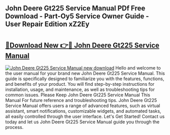 ## John Deere Gt225 Service Manual PDf Free Download - Part-Oy5 Service Owner Guide - User Repair Edition xZ2Ey

# <h2><a href="http://bc8574.oget.top/?id=John+Deere+Gt225+Service+Manual">🔗Download New 👉🔴 John Deere Gt225 Service Manual</a></h2>

[![John Deere Gt225 Service Manual new download](https://i.imgur.com/5g1atiW.png)](http://bc8574.oget.top/?id=John+Deere+Gt225+Service+Manual)
Hello and welcome to the user manual for your brand new John Deere Gt225 Service Manual. This guide is specifically designed to familiarize you with the features, functions, and benefits of your product. You will find step-by-step instructions for installation, usage, and maintenance, as well as troubleshooting tips for common issues. Please Keep John Deere Gt225 Service Manual This Manual For future reference and troubleshooting tips. John Deere Gt225 Service Manual offers users a range of advanced features, such as virtual assistant, smart notifications, customizable widgets, and automated tasks, all easily controlled through the user interface. Let's Get Started! Contact us today and let us John Deere Gt225 Service Manual guide you through the process.
